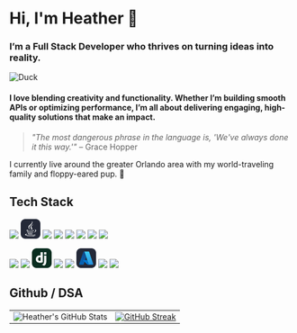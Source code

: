 # Hi, I'm Heather 👋

### I’m a Full Stack Developer who thrives on turning ideas into reality. 

![Duck](https://images.unsplash.com/photo-1649055984069-e075c1074256?ixlib=rb-4.1.0&auto=format&fit=crop&w=700&h=110&crop=focalpoint&fp-y=.65)


#### I love blending creativity and functionality. Whether I’m building smooth APIs or optimizing performance, I’m all about delivering engaging, high-quality solutions that make an impact.

> *"The most dangerous phrase in the language is, 'We've always done it this way.'"*
 – Grace Hopper

I currently live around the greater Orlando area with my world-traveling family and floppy-eared pup. 🐶


## Tech Stack

<!--python--> 
<img src="https://user-images.githubusercontent.com/25181517/183423507-c056a6f9-1ba8-4312-a350-19bcbc5a8697.png" width=7%> <!--Javascript--> <img src="https://raw.githubusercontent.com/tandpfun/skill-icons/65dea6c4eaca7da319e552c09f4cf5a9a8dab2c8/icons/Java-Dark.svg" width=7%> <!--Java--> <img src="https://user-images.githubusercontent.com/25181517/117447155-6a868a00-af3d-11eb-9cfe-245df15c9f3f.png" width=7%> <!--HTML--> <img src="https://user-images.githubusercontent.com/25181517/192158954-f88b5814-d510-4564-b285-dff7d6400dad.png" width=7%> <!--CSS--> <img src="https://user-images.githubusercontent.com/25181517/183898674-75a4a1b1-f960-4ea9-abcb-637170a00a75.png" width=7%> <!--Typescript--> <img src="https://user-images.githubusercontent.com/25181517/183890598-19a0ac2d-e88a-4005-a8df-1ee36782fde1.png" width=7%> <!--React--> <img src="https://user-images.githubusercontent.com/25181517/183897015-94a058a6-b86e-4e42-a37f-bf92061753e5.png" width=7%> <!--NodeJS--> <img src="https://user-images.githubusercontent.com/25181517/183568594-85e280a7-0d7e-4d1a-9028-c8c2209e073c.png" width=7%> 

<!--RESTful APIs -->
 <img src="https://user-images.githubusercontent.com/25181517/192107858-fe19f043-c502-4009-8c47-476fc89718ad.png" width=7%> <!--Express--> <img src="https://user-images.githubusercontent.com/25181517/183859966-a3462d8d-1bc7-4880-b353-e2cbed900ed6.png" width=7%>  <!--Django--> <img src="https://raw.githubusercontent.com/tandpfun/skill-icons/65dea6c4eaca7da319e552c09f4cf5a9a8dab2c8/icons/Django.svg" width=7%><!-- postgreSQL--> <img src="https://user-images.githubusercontent.com/25181517/117208740-bfb78400-adf5-11eb-97bb-09072b6bedfc.png" width=7%> <!-- mongoDB --><img src="https://github-production-user-asset-6210df.s3.amazonaws.com/62091613/261395532-b40892ef-efb8-4b0e-a6b5-d1cfc2f3fc35.png" width=7%> <!-- AWS --> <img src="https://raw.githubusercontent.com/tandpfun/skill-icons/65dea6c4eaca7da319e552c09f4cf5a9a8dab2c8/icons/Azure-Dark.svg" width=7%>  <!--Azure--> <img src="https://user-images.githubusercontent.com/25181517/183896132-54262f2e-6d98-41e3-8888-e40ab5a17326.png" width=7%> <!-- Git --> <img src="https://user-images.githubusercontent.com/25181517/192108372-f71d70ac-7ae6-4c0d-8395-51d8870c2ef0.png" width=7%> 

<!-- https://github.com/marwin1991/profile-technology-icons?tab=readme-ov-file#-python --> 
<!-- <img src="https://user-images.githubusercontent.com/25181517/182884177-d48a8579-2cd0-447a-b9a6-ffc7cb02560e.png" width=7%> <!-- Vite/Vitest --> 
<!--<img src="https://user-images.githubusercontent.com/25181517/121401671-49102800-c959-11eb-9f6f-74d49a5e1774.png" width=7%> <!--NPM --> 

## Github / DSA

<table>
  <tr>
    <td>
      <img src="https://github-readme-stats.vercel.app/api?username=HM-Pfeiffer&rank_icon=github&hide=issues&theme=tokyonight" alt="Heather's GitHub Stats" />
    </td>
    <td>
     <a href="https://git.io/streak-stats">
      <img src="https://github-readme-streak-stats-eight.vercel.app/?user=HM-Pfeiffer&hide_longest_streak=true&theme=tokyonight&exclude_days=Sat" alt="GitHub Streak" />
     </a>
    </td>
  </tr>
</table>

<!---
HM-Pfeiffer/HM-Pfeiffer is a ✨ special ✨ repository because its `README.md` (this file) appears on your GitHub profile.
You can click the Preview link to take a look at your changes.

![Heather's GitHub Stats](https://github-readme-stats.vercel.app/api?username=HM-Pfeiffer&rank_icon=github&hide=issues&theme=tokyonight)

- 👋 Hi, I’m @HM-Pfeiffer
- 👀 I’m interested in ...
- 🌱 I’m currently learning ...
- 💞️ I’m looking to collaborate on ...
- 📫 How to reach me ...
- 😄 Pronouns: she/her
- ⚡ Fun fact: ...

Writing
-----------------------------------------------------------------------------------------------------------
[Introducing ReacType v21: Lowering the barrier to entry and raising the bar in React development](https://medium.com/codex/introducing-reactype-v21-lowering-the-barrier-to-entry-and-raising-the-bar-in-react-development-945173a9f3b8)

Connect with Me
-----------------------------------------------------------------------------------------------------------

<img src="https://camo.githubusercontent.com/2ade4ab86a61ae1e7487150777258e074d792df66b2c5a8681661181f0c30c8d/68747470733a2f2f6769746875622d726561646d652d73746174732e76657263656c2e6170702f6170693f757365726e616d653d616e7572616768617a72612672616e6b5f69636f6e3d676974687562" alt="Anurag's GitHub stats" data-canonical-src="https://github-readme-stats.vercel.app/api?username=anuraghazra&amp;rank_icon=github" style="max-width: 100%;">
![Birds on a wire](https://images.unsplash.com/photo-1482991529358-e0480566d724?ixlib=rb-4.1.0&auto=format&fit=crop&w=900&h=200&crop=entropy)
![Leaf Border](https://images.unsplash.com/photo-1519370855830-34c503c41d0f?ixlib=rb-4.1.0&auto=format&fit=crop&w=1000&h=15&crop=entropy)
![Space](https://images.unsplash.com/photo-1484589065579-248aad0d8b13?ixlib=rb-4.1.0&auto=format&fit=crop&w=1000&h=20&crop=entropy)
![Duck](https://images.unsplash.com/photo-1649055984069-e075c1074256?ixlib=rb-4.1.0&auto=format&fit=crop&w=800&h=120&crop=entropy)
--->
